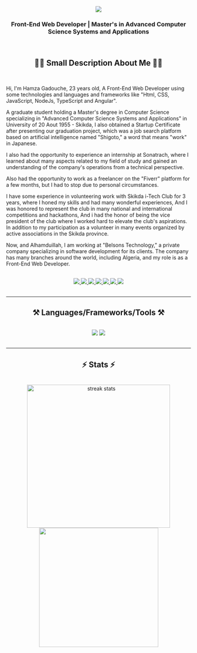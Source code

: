 

<h1 align="center">
    <img src="https://readme-typing-svg.herokuapp.com/?font=Righteous&size=35&center=true&vCenter=true&width=500&height=70&duration=3000&lines=Hi+There!+👋;+I'm+Hamza+GADOUCHE!;" />
</h1>

<h3 align="center">Front-End Web Developer | Master's in Advanced Computer Science Systems and Applications</h3>

<br/>

 <h2 align="center">👨‍💻 Small Description About Me 👨‍💻</h2>
 <br/>
 
<p>Hi, I'm Hamza Gadouche, 23 years old, A Front-End Web Developer using some technologies and languages and frameworks like "Html, CSS, JavaScript, NodeJs, TypeScript and Angular". 

A graduate student holding a Master's degree in Computer Science specializing in "Advanced Computer Science Systems and Applications" in University of 20 Aout 1955 - Skikda, I also obtained a Startup Certificate after presenting our graduation project, which was a job search platform based on artificial intelligence named "Shigoto," a word that means "work" in Japanese.

I also had the opportunity to experience an internship at Sonatrach, where I learned about many aspects related to my field of study and gained an understanding of the company's operations from a technical perspective.

Also had the opportunity to work as a freelancer on the "Fiverr" platform for a few months, but I had to stop due to personal circumstances.

I have some experience in volunteering work with Skikda i-Tech Club for 3 years, where I honed my skills and had many wonderful experiences, And I was honored to represent the club in many national and international competitions and hackathons, And i had the honor of being the vice president of the club where I worked hard to elevate the club's aspirations. 
In addition to my participation as a volunteer in many events organized by active associations in the Skikda province.

Now, and Alhamduillah, I am working at "Belsons Technology," a private company specializing in software development for its clients. The company has many branches around the world, including Algeria, and my role is as a Front-End Web Developer.</p>

<br/>
 
<div align="center"> 
  <a href="mailto:hamza.gadouche@univ-skikda.dz">
    <img src="https://img.shields.io/badge/Gmail-333333?style=for-the-badge&logo=gmail&logoColor=red" />
  </a>
  <a href="http://www.linkedin.com/in/hamza-gadouche-062b852b9" target="_blank">
     <img src="https://img.shields.io/badge/LinkedIn-0A66C2?style=for-the-badge&logo=linkedin&logoColor=white" target="_blank" /> <!-- sqlite, safari, google-chrome are other good icon options -->
  </a>
  <a href="https://www.instagram.com/hamza_gadouche/" target="_blank">
     <img src="https://img.shields.io/badge/Instagram-cd486b?style=for-the-badge&logo=instagram&logoColor=white" target="_blank" /> <!-- sqlite, safari, google-chrome are other good icon options -->
  </a>
     <a href="https://x.com/hamza_gadouche" target="_blank">
     <img src="https://img.shields.io/badge/X-000000?style=for-the-badge&logo=X&logoColor=white" target="_blank" /> <!-- sqlite, safari, google-chrome are other good icon options -->
  </a>
     <a href="https://medium.com/@hgdz21" target="_blank">
     <img src="https://img.shields.io/badge/Medium-000000?style=for-the-badge&logo=medium&logoColor=white" target="_blank" /> <!-- sqlite, safari, google-chrome are other good icon options -->
  </a>
     <a href="https://www.behance.net/hamzagadouche" target="_blank">
     <img src="https://img.shields.io/badge/Behance-053eff?style=for-the-badge&logo=behance&logoColor=white" target="_blank" /> <!-- sqlite, safari, google-chrome are other good icon options -->
  </a>
  </a>
     <a href="https://dribbble.com/hamza_gadouche" target="_blank">
     <img src="https://img.shields.io/badge/Dribbble-ea4c89?style=for-the-badge&logo=dribbble&logoColor=white" target="_blank" /> <!-- sqlite, safari, google-chrome are other good icon options -->
  </a>
    
</div>

</br>

 <hr/>
 
<h2 align="center">⚒️ Languages/Frameworks/Tools ⚒️</h2>
<br/>
<div align="center">
    <img src="https://skillicons.dev/icons?i=html,css,javascript,angular,typescript,nodejs,bootstrap" />
    <img src="https://skillicons.dev/icons?i=vscode,github,git,figma,photoshop,blender" /><br>
</div>

<br/>
<hr/>

<h2 align="center">⚡ Stats ⚡</h2>
<br>
<div align=center>
  <img width=390 src="https://github-readme-streak-stats-salesp07.vercel.app?user=hgdz21&theme=dark&count_private=true&border_radius=10" alt="streak stats"/>
  <br/>
  <img width=325 align="center" src="https://github-readme-stats.vercel.app/api?username=hgdz21&show_icons=true&theme=dark" />
</div>

<br/><br/>


